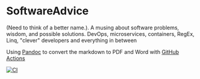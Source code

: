 # SoftwareAdvice
(Need to think of a better name.). A musing about software problems, wisdom, and possible solutions. DevOps, microservices, containers, RegEx, Linq, "clever" developers and everything in between

Using [Pandoc](https://pandoc.org/MANUAL.html) to convert the markdown to PDF and Word with [GitHub Actions](https://github.com/pandoc/pandoc-action-example)

[![CI](https://github.com/samsmithnz/SoftwareAdvice/actions/workflows/pipeline.yml/pipeline.svg)](https://github.com/samsmithnz/SoftwareAdvice/actions/workflows/pipeline.yml)
